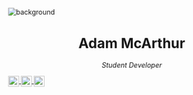 ![background](https://files.mcaq.me/ioqy.png)

<h1 align=center> Adam McArthur</h1>
<p align=center>
<i>Student Developer</i>
</p>

<a href="https://www.instagram.com/adamcarthur/">
  <img align="center" alt="Adam's Instagram" width="22px" src="https://raw.githubusercontent.com/peterthehan/peterthehan/master/assets/instagram.svg" />
</a>
<a href="https://twitter.com/AdamMcArthur5">
  <img align="center" alt="Adam McArthur | Twitter" width="22px" src="https://raw.githubusercontent.com/peterthehan/peterthehan/master/assets/twitter.svg" />
</a>
<a href="https://www.linkedin.com/in/adammcarthur7/">
  <img align="center" alt="Adam's LinkedIN" width="22px" src="https://raw.githubusercontent.com/peterthehan/peterthehan/master/assets/linkedin.svg" />
</a>

